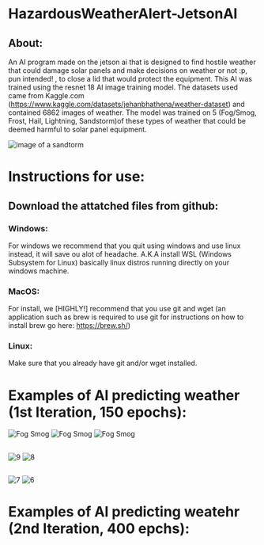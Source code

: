 # HazardousWeatherAlert-JetsonAI

## About: 
An AI program made on the jetson ai that is designed  to find hostile weather that could damage solar panels and make decisions on weather or not :p, pun intended! , to close a lid that would protect the equipment. This AI was trained using the resnet 18 AI image training model. The datasets used came from Kaggle.com (https://www.kaggle.com/datasets/jehanbhathena/weather-dataset) and contained 6862 images of weather. The model was trained on 5 (Fog/Smog, Frost, Hail, Lightning, Sandstorm)of these types of weather that could be deemed harmful to solar panel equipment.

![image of a sandtorm](https://github.com/ScratchyCat-MIT/HazardousWeatherAlert-JetsonAI/assets/59852805/d9498a6b-08a3-4e12-beb7-02c750c63287)

# Instructions for use:

## Download the attatched files from github:

  ### Windows:
  For windows we recommend that you quit using windows and use linux instead, it will save ou alot of headache. A.K.A install WSL (Windows Subsystem for Linux) basically linux distros running directly on your windows machine.
  ### MacOS:
  For install, we [HIGHLY!] recommend that you use git and wget (an application such as brew is required to use git for instructions on how to install brew go here: https://brew.sh/)
  ### Linux:
  Make sure that you already have git and/or wget installed. 

# Examples of AI predicting weather (1st Iteration, 150 epochs):
![Fog Smog](https://github.com/ScratchyCat-MIT/HazardousWeatherAlert-JetsonAI/assets/59852805/856dd814-1770-4e9b-a17a-1f81e5139a61)
![Fog Smog](https://github.com/ScratchyCat-MIT/HazardousWeatherAlert-JetsonAI/assets/59852805/2b09f134-ccec-4eb9-9ca7-b9e14d102084)
![Fog Smog](https://github.com/ScratchyCat-MIT/HazardousWeatherAlert-JetsonAI/assets/59852805/8a6026f8-4449-4194-9f3f-231b4d5e217c)

## 

![9](https://github.com/ScratchyCat-MIT/HazardousWeatherAlert-JetsonAI/assets/59852805/2a7a0107-e42e-40d9-abd1-b3e1d1ae7ac1)
![8](https://github.com/ScratchyCat-MIT/HazardousWeatherAlert-JetsonAI/assets/59852805/b90960b3-3b32-4f10-95be-a2dabd4ee876)

##

![7](https://github.com/ScratchyCat-MIT/HazardousWeatherAlert-JetsonAI/assets/59852805/13774f47-499a-4711-bc45-0be69e498c45)
![6](https://github.com/ScratchyCat-MIT/HazardousWeatherAlert-JetsonAI/assets/59852805/afc64610-bdd1-4e59-86c4-1cd146539aac)
# Examples of AI predicting weatehr (2nd Iteration, 400 epchs):
